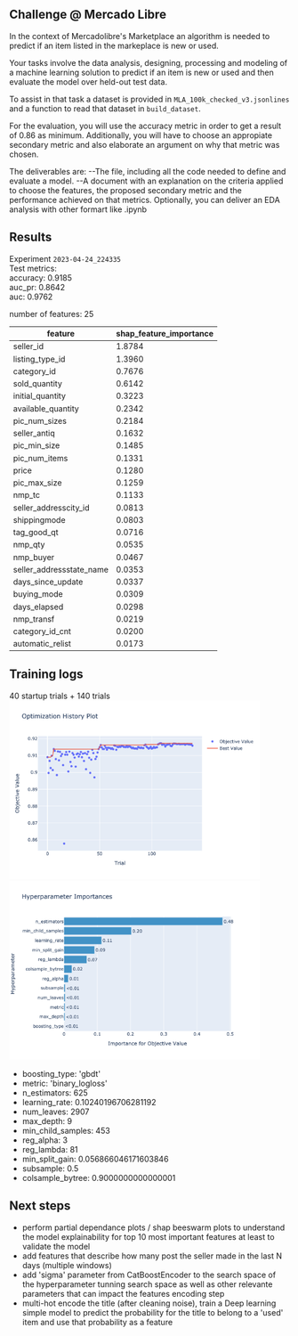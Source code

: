 ## Challenge @ Mercado Libre


In the context of Mercadolibre's Marketplace an algorithm is needed to predict if an item listed in the markeplace is new or used.

Your tasks involve the data analysis, designing, processing and modeling of a machine learning solution 
to predict if an item is new or used and then evaluate the model over held-out test data.

To assist in that task a dataset is provided in `MLA_100k_checked_v3.jsonlines` and a function to read that dataset in `build_dataset`.

For the evaluation, you will use the accuracy metric in order to get a result of 0.86 as minimum. 
Additionally, you will have to choose an appropiate secondary metric and also elaborate an argument on why that metric was chosen.

The deliverables are:
--The file, including all the code needed to define and evaluate a model.
--A document with an explanation on the criteria applied to choose the features, 
  the proposed secondary metric and the performance achieved on that metrics. 
  Optionally, you can deliver an EDA analysis with other formart like .ipynb

##  Results

Experiment `2023-04-24_224335`  
Test metrics:   
accuracy: 0.9185  
auc_pr: 0.8642  
auc: 0.9762  

number of features: 25

| feature                  | shap_feature_importance |
|--------------------------|-------------------------|
| seller_id                |             1.8784 |
| listing_type_id          |             1.3960 |
| category_id              |            0.7676 |
| sold_quantity            |            0.6142 |
| initial_quantity         |            0.3223 |
| available_quantity       |            0.2342 |
| pic_num_sizes            |            0.2184 |
| seller_antiq             |            0.1632 |
| pic_min_size             |             0.1485 |
| pic_num_items            |            0.1331 |
| price                    |            0.1280 |
| pic_max_size             |            0.1259 |
| nmp_tc                   |            0.1133 |
| seller_addresscity_id    |           0.0813 |
| shippingmode             |            0.0803 |
| tag_good_qt              |           0.0716 |
| nmp_qty                  |           0.0535 |
| nmp_buyer                |           0.0467 |
| seller_addressstate_name |           0.0353 |
| days_since_update        |           0.0337 |
| buying_mode              |           0.0309 |
| days_elapsed             |           0.0298 |
| nmp_transf               |           0.0219 |
| category_id_cnt          |           0.0200 |
| automatic_relist         |           0.0173 |

## Training logs  
40 startup trials + 140 trials  
<img src=src/trained_models/2023-04-24_224335/param_optimization_history.png alt= “asd” width="450" height="321">
<img src=src/trained_models/2023-04-24_224335/param_optimization_importance.png alt= “asd” width="450" height="321">
  
  
- boosting_type: 'gbdt'  
- metric: 'binary_logloss'
- n_estimators: 625
- learning_rate: 0.10240196706281192
- num_leaves: 2907
- max_depth: 9
- min_child_samples: 453
- reg_alpha: 3
- reg_lambda: 81
- min_split_gain: 0.056866046171603846
- subsample: 0.5
- colsample_bytree: 0.9000000000000001
## Next steps  
- perform partial dependance plots / shap beeswarm plots to understand the model explainability for top 10 most important features at least to validate the model
- add features that describe how many post the seller made in the last N days (multiple windows)  
- add 'sigma' parameter from CatBoostEncoder to the search space of the hyperparameter tunning search space as well as other relevante parameters that can impact the features encoding step
- multi-hot encode the title (after cleaning noise), train a Deep learning simple model to predict the probability for the title to belong to a 'used' item and use that probability as a feature



